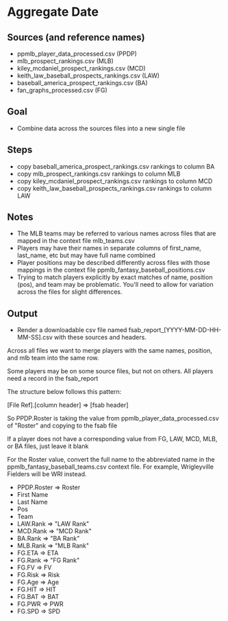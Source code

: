 # Aggregate Date

## Sources (and reference names)

* ppmlb_player_data_processed.csv (PPDP)
* mlb_prospect_rankings.csv (MLB)
* kiley_mcdaniel_prospect_rankings.csv (MCD)
* keith_law_baseball_prospects_rankings.csv (LAW)
* baseball_america_prospect_rankings.csv (BA)
* fan_graphs_processed.csv (FG)

## Goal

* Combine data across the sources files into a new single file

## Steps

* copy baseball_america_prospect_rankings.csv rankings to column BA
* copy mlb_prospect_rankings.csv rankings to column MLB
* copy kiley_mcdaniel_prospect_rankings.csv rankings to column MCD
* copy keith_law_baseball_prospects_rankings.csv rankings to column LAW

## Notes

* The MLB teams may be referred to various names across files that are mapped in the context file mlb_teams.csv
* Players may have their names in separate columns of first_name, last_name, etc but may have full name combined
* Player positions may be described differently across files with those mappings in the context file ppmlb_fantasy_baseball_positions.csv
* Trying to match players explicitly by exact matches of name, position (pos), and team may be problematic. You'll need to allow for variation across the files for slight differences.

## Output

* Render a downloadable csv file named fsab_report_[YYYY-MM-DD-HH-MM-SS].csv with these sources and headers.

Across all files we want to merge players with the same names, position, and mlb team into the same row.

Some players may be on some source files, but not on others. All players need a record in the fsab_report

The structure below follows this pattern:

[File Ref].[column header] => [fsab header]

So PPDP.Roster is taking the value from ppmlb_player_data_processed.csv of "Roster" and copying to the fsab file

If a player does not have a corresponding value from FG, LAW, MCD, MLB, or BA files, just leave it blank

For the Roster value, convert the full name to the abbreviated name in the ppmlb_fantasy_baseball_teams.csv context file. For example, Wrigleyville Fielders will be WRI instead.
 
* PPDP.Roster => Roster
* First Name
* Last Name
* Pos
* Team
* LAW.Rank => "LAW Rank"
* MCD.Rank => "MCD Rank"
* BA.Rank => "BA Rank"
* MLB.Rank => "MLB Rank"
* FG.ETA => ETA
* FG.Rank => "FG Rank"
* FG.FV => FV
* FG.Risk => Risk
* FG.Age => Age
* FG.HIT => HIT
* FG.BAT => BAT
* FG.PWR => PWR
* FG.SPD => SPD
